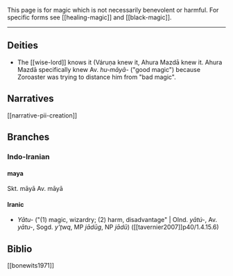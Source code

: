 This page is for magic which is not necessarily benevolent or harmful. 
For specific forms see [[healing-magic]] and [[black-magic]].
***



## Deities
- The [[wise-lord]] knows it (Váruṇa knew it, Ahura Mazdā knew it. Ahura Mazdā specifically knew Av. *hu-māyā-* ("good magic") because Zoroaster was trying to distance him from "bad magic".

## Narratives
[[narrative-pii-creation]]

## Branches
### Indo-Iranian
#### maya
Skt. māyā
Av. māyā
#### Iranic
- *Yātu-* ("(1) magic, wizardry; (2) harm, disadvantage" | OInd. *yātú-*, Av. *yātu-*, Sogd. *y'ṯwq*, MP *jādūg*, NP *jādū*) ([[tavernier2007]]p40/1.4.15.6)


## Biblio
[[bonewits1971]]